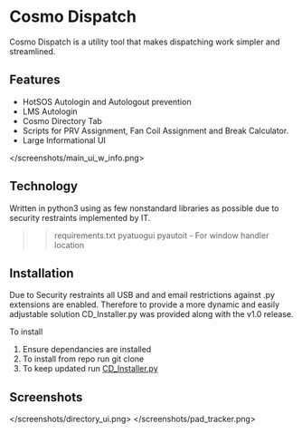 # Cosmo Dispatch

Cosmo Dispatch is a utility tool that makes dispatching work simpler and streamlined.

## Features
* HotSOS Autologin and Autologout prevention
* LMS Autologin
* Cosmo Directory Tab
* Scripts for PRV Assignment, Fan Coil Assignment and Break Calculator.
* Large Informational UI

</screenshots/main_ui_w_info.png>

## Technology
Written in python3 using as few nonstandard libraries as possible due to security restraints implemented by IT. 
>> requirements.txt
>> pyatuogui
>> pyautoit - For window handler location

## Installation
Due to Security restraints all USB and and email restrictions against .py extensions are enabled. Therefore to provide a more dynamic and easily adjustable solution CD_Installer.py was provided along with the v1.0 release.

To install
1) Ensure dependancies are installed
2) To install from repo run git clone
3) To keep updated run [CD_Installer.py](/CD_Installer.py)

## Screenshots
</screenshots/directory_ui.png>
</screenshots/pad_tracker.png>